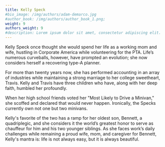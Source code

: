 ```yaml
---
title: Kelly Speck
#bio_image: /img/authors/adam-demarco.jpg
#author_book: /img/authors/author_book_1.png;
weight: 9
authors_weight: 9
#description: Lorem ipsum dolor sit amet, consectetur adipiscing elit. Nulla placerat libero sit amet purus posuere, nec efficitur dui pretium. Phasellus non aliquet nisi. Ut cursus, est ac lobortis laoreet, magna dolor commodo tortor, ac fringilla sem metus vitae ligula.
---
```


Kelly Speck once thought she would spend her life as a working mom and wife, hustling in Corporate America while volunteering for the PTA. Life’s numerous curveballs, however, have prompted an evolution; she now considers herself a recovering type-A planner. 

For more than twenty years now, she has performed accounting in an array of industries while maintaining a strong marriage to her college sweetheart, Travis. Kelly and Travis have three children who have, along with her deep faith, humbled her profoundly. 

When her high school friends voted her "Most Likely to Drive a Minivan," she scoffed and declared that would never happen. Ironically, the Specks currently own not one but two minivans. 

Kelly's favorite of the two has a ramp for her oldest son, Bennett, a quadriplegic, and she considers it the world’s greatest honor to serve as chauffeur for him and his two younger siblings. As she faces work’s daily challenges while remaining a proud wife, mom, and caregiver for Bennett, Kelly's mantra is: life is not always easy, but it is always beautiful.
